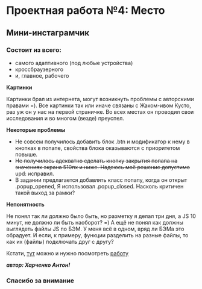 # Проектная работа №4: Место

## Мини-инстаграмчик

### Состоит из всего:

* самого адаптивного (под любые устройства)
* кроссбраузерного
* и, главное, рабочего

**Картинки**

Картинки брал из интернета, могут возникнуть проблемы с авторскими правами =). Все картинки 
так или иначе связаны с Жаком-ивом Кусто, раз уж он у нас на первой страничке. Во всех местах он проводил свои исследования и во многом (везде) преуспел.

**Некоторые проблемы**

* Не совсем получилось добавить блок .btn и модификатор к нему в кнопках в попапе, свойства блока оказываются с приоритетом повыше. 
* ~~Не получилось адекватно сделать кнопку закрытия попапа на значениях экрана 510пх и ниже. Надеюсь моё решение допустимо~~ upd: исправил.
* В задании предлагается добавлять класс попапу, когда он открыт .popup_opened, Я использовал .popup_closed. Насколь критичен такой выход за рамки?

**Непонятность**

 Не понял так ли должно было быть, но разметку я делал три дня, а JS 10 минут, не должно ли быть наоборот? =)
 А ещё не понял как должны выглядеть файлы JS по БЭМ. У меня всё в одном, вряд ли БЭМа это обрадует.
 И если, к примеру, функции разделить на разные файлы, то как их (файлы) подключать друг с другу?

Кстати, [тут](https://norchah.github.io/mesto/index.html) можно и нужно посмотреть [работу](https://norchah.github.io/mesto/index.html)

***автор: Харченко Антон!***
### Спасибо за внимание


